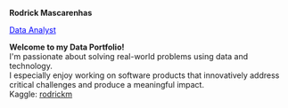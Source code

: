 **<p style="font-size:1.5 rem">Rodrick Mascarenhas</p>**
<p style="color:blue"><u>Data Analyst</u></p>
<b>Welcome to my Data Portfolio!</b>
<br>I'm passionate about solving real-world problems using data and technology.
<br>I especially enjoy working on software products that innovatively address critical challenges and produce a meaningful impact.
<br>Kaggle: <a href="https://www.kaggle.com/rodrickmascarenhas">rodrickm</a>

